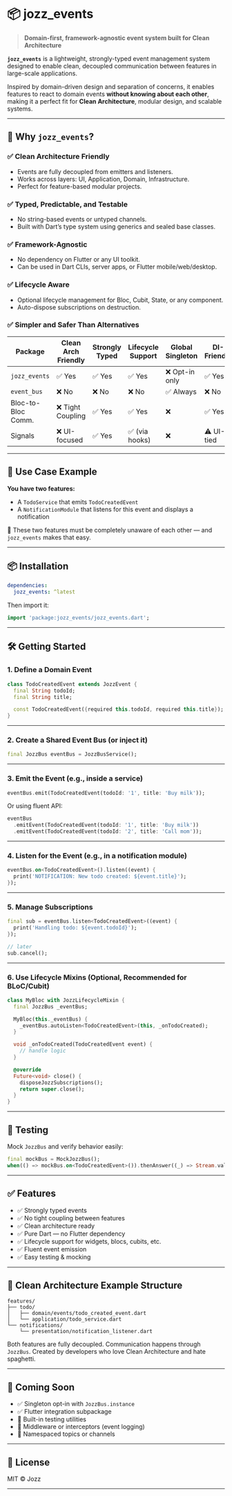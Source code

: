 # 📦 jozz_events

> **Domain-first, framework-agnostic event system built for Clean Architecture**

**`jozz_events`** is a lightweight, strongly-typed event management system designed to enable clean, decoupled communication between features in large-scale applications.

Inspired by domain-driven design and separation of concerns, it enables features to react to domain events **without knowing about each other**, making it a perfect fit for **Clean Architecture**, modular design, and scalable systems.

---

## 🚀 Why `jozz_events`?

### ✅ Clean Architecture Friendly

- Events are fully decoupled from emitters and listeners.
- Works across layers: UI, Application, Domain, Infrastructure.
- Perfect for feature-based modular projects.

### ✅ Typed, Predictable, and Testable

- No string-based events or untyped channels.
- Built with Dart’s type system using generics and sealed base classes.

### ✅ Framework-Agnostic

- No dependency on Flutter or any UI toolkit.
- Can be used in Dart CLIs, server apps, or Flutter mobile/web/desktop.

### ✅ Lifecycle Aware

- Optional lifecycle management for Bloc, Cubit, State, or any component.
- Auto-dispose subscriptions on destruction.

### ✅ Simpler and Safer Than Alternatives

| Package            | Clean Arch Friendly | Strongly Typed | Lifecycle Support | Global Singleton | DI-Friendly |
| ------------------ | ------------------- | -------------- | ----------------- | ---------------- | ----------- |
| `jozz_events`      | ✅ Yes              | ✅ Yes         | ✅ Yes            | ❌ Opt-in only   | ✅ Yes      |
| `event_bus`        | ❌ No               | ❌ No          | ❌ No             | ✅ Always        | ❌ No       |
| Bloc-to-Bloc Comm. | ❌ Tight Coupling   | ✅ Yes         | ✅ Yes            | ❌               | ✅ Yes      |
| Signals            | ❌ UI-focused       | ✅ Yes         | ✅ (via hooks)    | ❌               | ⚠️ UI-tied  |

---

## 🧱 Use Case Example

**You have two features:**

- A `TodoService` that emits `TodoCreatedEvent`
- A `NotificationModule` that listens for this event and displays a notification

🧠 These two features must be completely unaware of each other — and `jozz_events` makes that easy.

---

## 📦 Installation

```yaml
dependencies:
  jozz_events: ^latest
```

Then import it:

```dart
import 'package:jozz_events/jozz_events.dart';
```

---

## 🛠️ Getting Started

### 1. Define a Domain Event

```dart
class TodoCreatedEvent extends JozzEvent {
  final String todoId;
  final String title;

  const TodoCreatedEvent({required this.todoId, required this.title});
}
```

---

### 2. Create a Shared Event Bus (or inject it)

```dart
final JozzBus eventBus = JozzBusService();
```

---

### 3. Emit the Event (e.g., inside a service)

```dart
eventBus.emit(TodoCreatedEvent(todoId: '1', title: 'Buy milk'));
```

Or using fluent API:

```dart
eventBus
  .emitEvent(TodoCreatedEvent(todoId: '1', title: 'Buy milk'))
  .emitEvent(TodoCreatedEvent(todoId: '2', title: 'Call mom'));
```

---

### 4. Listen for the Event (e.g., in a notification module)

```dart
eventBus.on<TodoCreatedEvent>().listen((event) {
  print('NOTIFICATION: New todo created: ${event.title}');
});
```

---

### 5. Manage Subscriptions

```dart
final sub = eventBus.listen<TodoCreatedEvent>((event) {
  print('Handling todo: ${event.todoId}');
});

// later
sub.cancel();
```

---

### 6. Use Lifecycle Mixins (Optional, Recommended for BLoC/Cubit)

```dart
class MyBloc with JozzLifecycleMixin {
  final JozzBus _eventBus;

  MyBloc(this._eventBus) {
    _eventBus.autoListen<TodoCreatedEvent>(this, _onTodoCreated);
  }

  void _onTodoCreated(TodoCreatedEvent event) {
    // handle logic
  }

  @override
  Future<void> close() {
    disposeJozzSubscriptions();
    return super.close();
  }
}
```

---

## 🧪 Testing

Mock `JozzBus` and verify behavior easily:

```dart
final mockBus = MockJozzBus();
when(() => mockBus.on<TodoCreatedEvent>()).thenAnswer((_) => Stream.value(TodoCreatedEvent(...)));
```

---

## ✅ Features

- ✅ Strongly typed events
- ✅ No tight coupling between features
- ✅ Clean architecture ready
- ✅ Pure Dart — no Flutter dependency
- ✅ Lifecycle support for widgets, blocs, cubits, etc.
- ✅ Fluent event emission
- ✅ Easy testing & mocking

---

## 📁 Clean Architecture Example Structure

```
features/
├── todo/
│   ├── domain/events/todo_created_event.dart
│   └── application/todo_service.dart
└── notifications/
    └── presentation/notification_listener.dart
```

Both features are fully decoupled. Communication happens through `JozzBus`.
Created by developers who love Clean Architecture and hate spaghetti.

---

## 📢 Coming Soon

- ✅ Singleton opt-in with `JozzBus.instance`
- ✅ Flutter integration subpackage
- 🧪 Built-in testing utilities
- 🧩 Middleware or interceptors (event logging)
- 📡 Namespaced topics or channels

---

## 🔗 License

MIT © Jozz

---
